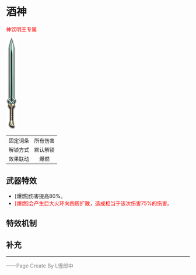 # 酒神
<font color=red>神饮明王专属</font>  

![酒神](Texture2D_Sword/酒神.png)

|||
|:----:|:----:|
|固定词条|所有伤害|
|解锁方式|默认解锁|
|效果联动|爆燃|


## 武器特效
- [爆燃]伤害提高80%。
- <font color=red>[爆燃]会产生巨大火环向四周扩散，造成相当于该次伤害75%的伤害。</font>

## 特效机制

## 补充

---

<font color=grey>——Page Create By L慢郎中</font>
